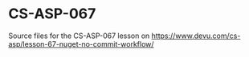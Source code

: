 # CS-ASP-067
Source files for the CS-ASP-067 lesson on https://www.devu.com/cs-asp/lesson-67-nuget-no-commit-workflow/
